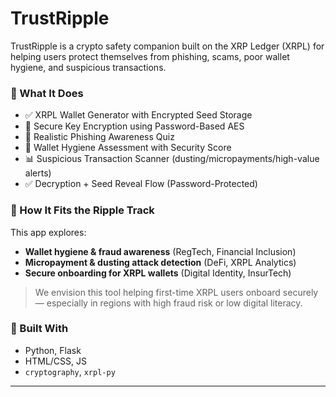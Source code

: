 # TrustRipple

TrustRipple is a crypto safety companion built on the XRP Ledger (XRPL) for helping users protect themselves from phishing, scams, poor wallet hygiene, and suspicious transactions.

### 🎯 What It Does
- ✅ XRPL Wallet Generator with Encrypted Seed Storage
- 🔐 Secure Key Encryption using Password-Based AES
- 🎣 Realistic Phishing Awareness Quiz
- 🧼 Wallet Hygiene Assessment with Security Score
- 📊 Suspicious Transaction Scanner (dusting/micropayments/high-value alerts)
- ✅ Decryption + Seed Reveal Flow (Password-Protected)

### 🧩 How It Fits the Ripple Track

This app explores:
- **Wallet hygiene & fraud awareness** (RegTech, Financial Inclusion)
- **Micropayment & dusting attack detection** (DeFi, XRPL Analytics)
- **Secure onboarding for XRPL wallets** (Digital Identity, InsurTech)

> We envision this tool helping first-time XRPL users onboard securely — especially in regions with high fraud risk or low digital literacy.

### 🔧 Built With
- Python, Flask
- HTML/CSS, JS
- `cryptography`, `xrpl-py`

---